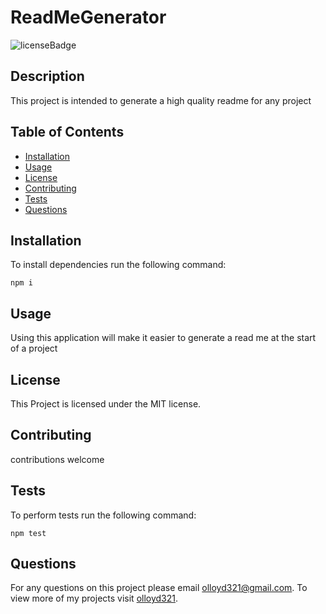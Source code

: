 # ReadMeGenerator
![licenseBadge](https://img.shields.io/badge/License-MIT-red)

## Description 

This project is intended to generate a high quality readme for any project

## Table of Contents

* [Installation](#installation) 
* [Usage](#usage)
* [License](#license) 
* [Contributing](#contributing) 
* [Tests](#tests)
* [Questions](#questions)

## Installation 

To install dependencies run the following command: 

```
npm i
```

## Usage 

Using this application will make it easier to generate a read me at the start of a  project

## License 
  
This Project is licensed under the MIT license.

## Contributing

contributions welcome

## Tests

To perform tests run the following command: 

```
npm test
```

## Questions

For any questions on this project please email olloyd321@gmail.com.
To view more of my projects visit [olloyd321](https://github.com/olloyd321/).


